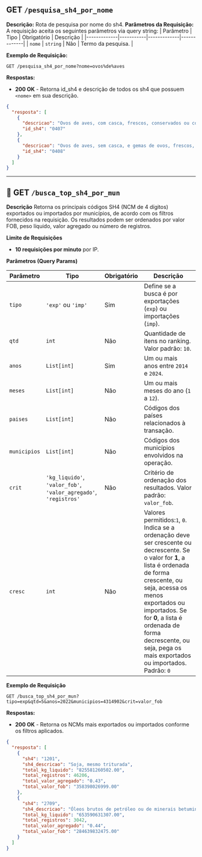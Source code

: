 
## GET `/pesquisa_sh4_por_nome`
**Descrição:**
Rota de pesquisa por nome do sh4. 
**Parâmetros da Requisição:**
A requisição aceita os seguintes parâmetros via query string:
| Parâmetro   | Tipo       | Obrigatório | Descrição |
|-------------|-----------|-------------|-------------|
| `nome`      | `string`  | Não         | Termo da pesquisa. |

**Exemplo de Requisição:**
```
GET /pesquisa_sh4_por_nome?nome=ovos%de%aves
```
**Respostas:**
- **200 OK** - Retorna id_sh4 e descrição de todos os sh4 que possuem `<nome>` em sua descrição.
```json
{
  "resposta": [
    {
      "descricao": "Ovos de aves, com casca, frescos, conservados ou cozidos",
      "id_sh4": "0407"
    },
    {
      "descricao": "Ovos de aves, sem casca, e gemas de ovos, frescos, secos, cozidos em água ou vapor, moldados, congelados ou conservados de outro modo, mesmo adicionados de açúcar ou de outros edulcorantes",
      "id_sh4": "0408"
    }
  ]
}
```
---

## 📍 GET `/busca_top_sh4_por_mun`

**Descrição**
Retorna os principais códigos SH4 (NCM de 4 dígitos) exportados ou importados por municípios, de acordo com os filtros fornecidos na requisição. Os resultados podem ser ordenados por valor FOB, peso líquido, valor agregado ou número de registros.


**Limite de Requisições**
- **10 requisições por minuto** por IP.


**Parâmetros (Query Params)**

| Parâmetro     | Tipo                   | Obrigatório | Descrição |
|---------------|------------------------|-------------|-----------|
| `tipo`        | `'exp'` ou `'imp'`     | Sim         | Define se a busca é por exportações (`exp`) ou importações (`imp`). |
| `qtd`         | `int`                  |    Não      | Quantidade de itens no ranking. Valor padrão: `10`. |
| `anos`        | `List[int]`            | Sim         | Um ou mais anos entre `2014` e `2024`. |
| `meses`       | `List[int]`            |    Não      | Um ou mais meses do ano (`1` a `12`). |
| `paises`      | `List[int]`            |    Não      | Códigos dos países relacionados à transação. |
| `municipios`  | `List[int]`            |    Não      | Códigos dos municípios envolvidos na operação. |
| `crit`        | `'kg_liquido'`, `'valor_fob'`, `'valor_agregado'`, `'registros'` |    Não | Critério de ordenação dos resultados. Valor padrão: `valor_fob`. |
| `cresc`      | `int`  | Não         | Valores permitidos:`1`, `0`. Indica se a ordenação deve ser crescente ou decrescente. Se o valor for **1**, a lista é ordenada de forma crescente, ou seja, acessa os menos exportados ou importados. Se for **0**, a lista é ordenada de forma decrescente, ou seja, pega os mais exportados ou importados. Padrão: `0`  |


**Exemplo de Requisição**
```
GET /busca_top_sh4_por_mun?tipo=exp&qtd=5&anos=2022&municipios=4314902&crit=valor_fob
```

**Respostas:**

- **200 OK** - Retorna os NCMs mais exportados ou importados conforme os filtros aplicados.
```json
{
  "resposta": [
    {
      "sh4": "1201",
      "sh4_descricao": "Soja, mesmo triturada",
      "total_kg_liquido": "825581260502.00",
      "total_registros": 46206,
      "total_valor_agregado": "0.43",
      "total_valor_fob": "358398026999.00"
    },
    {
      "sh4": "2709",
      "sh4_descricao": "Óleos brutos de petróleo ou de minerais betuminosos",
      "total_kg_liquido": "653590631307.00",
      "total_registros": 3042,
      "total_valor_agregado": "0.44",
      "total_valor_fob": "284639832475.00"
    }
  ]
}
```